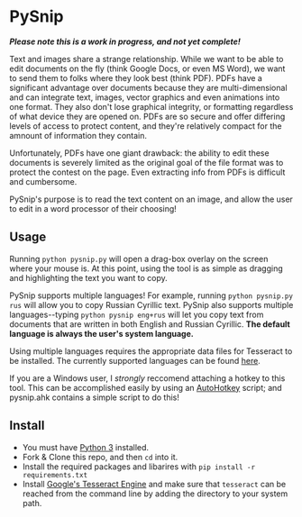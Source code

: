 # PySnip

***Please note this is a work in progress, and not yet complete!***

Text and images share a strange relationship. While we want to be able to edit documents on the fly (think Google Docs, or even MS Word), we want to send them to folks where they look best (think PDF). PDFs have a significant advantage over documents because they are multi-dimensional and can integrate text, images, vector graphics and even animations into one format. They also don't lose graphical integrity, or formatting regardless of what device they are opened on. PDFs are so secure and offer differing levels of access to protect content, and they're relatively compact for the amnount of information they contain. 

Unfortunately, PDFs have one giant drawback: the ability to edit these documents is severely limited as the original goal of the file format was to protect the contest on the page. Even extracting info from PDFs is difficult and cumbersome. 

PySnip's purpose is to read the text content on an image, and allow the user to edit in a word processor of their choosing! 

## Usage

Running ```python pysnip.py``` will open a drag-box overlay on the screen where your mouse is. At this point, using the tool is as simple as dragging and highlighting the text you want to copy. 

PySnip supports multiple languages! For example, running ```python pysnip.py rus``` will allow you to copy Russian Cyrillic text. PySnip also supports multiple languages--typing ```python pysnip eng+rus``` will let you copy text from documents that are written in both English and Russian Cyrillic. **The default language is always the user's system language.**

Using multiple languages requires the appropriate data files for Tesseract to be installed. The currently supported languages can be found [here](https://github.com/tesseract-ocr/tesseract/blob/master/doc/tesseract.1.asc#languages-and-scripts).

If you are a Windows user, I *strongly* reccomend attaching a hotkey to this tool. This can be accomplished easily by using an [AutoHotkey](https://www.autohotkey.com/) script; and pysnip.ahk contains a simple script to do this!

## Install

  * You must have [Python 3](https://www.python.org/downloads/) installed.
  * Fork & Clone this repo, and then ```cd``` into it.
  * Install the required packages and libarires with ```pip install -r requirements.txt```
  * Install [Google's Tesseract Engine](https://github.com/tesseract-ocr/tesseract) and make sure that ```tesseract``` can be reached from the command line by adding the directory to your system path.
